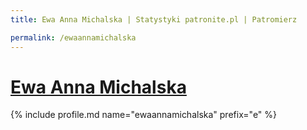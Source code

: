 ```yaml
---
title: Ewa Anna Michalska | Statystyki patronite.pl | Patromierz

permalink: /ewaannamichalska
---
```


# [Ewa Anna Michalska](https://patronite.pl/ewaannamichalska)

{% include profile.md name="ewaannamichalska" prefix="e" %}
